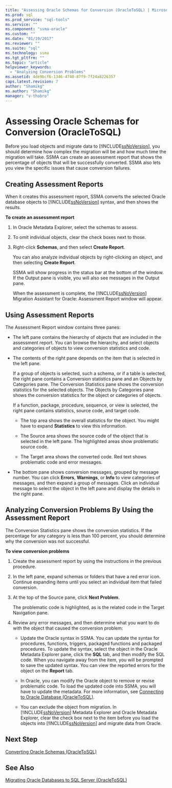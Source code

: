 ```yaml
---
title: "Assessing Oracle Schemas for Conversion (OracleToSQL) | Microsoft Docs"
ms.prod: sql
ms.prod_service: "sql-tools"
ms.service: ""
ms.component: "ssma-oracle"
ms.custom: ""
ms.date: "01/19/2017"
ms.reviewer: ""
ms.suite: "sql"
ms.technology: ssma
ms.tgt_pltfrm: ""
ms.topic: "article"
helpviewer_keywords: 
  - "Analyzing Conversion Problems"
ms.assetid: 4de9bcf6-1346-4740-87f9-7f24a8226357
caps.latest.revision: 7
author: "Shamikg"
ms.author: "Shamikg"
manager: "v-thobro"
---
```

# Assessing Oracle Schemas for Conversion (OracleToSQL)
Before you load objects and migrate data to [!INCLUDE[ssNoVersion](../../includes/ssnoversion_md.md)], you should determine how complex the migration will be and how much time the migration will take. SSMA can create an assessment report that shows the percentage of objects that will be successfully converted. SSMA also lets you view the specific issues that cause conversion failures.  
  
## Creating Assessment Reports  
When it creates this assessment report, SSMA converts the selected Oracle database objects to [!INCLUDE[ssNoVersion](../../includes/ssnoversion_md.md)] syntax, and then shows the results.  
  
**To create an assessment report**  
  
1.  In Oracle Metadata Explorer, select the schemas to assess.  
  
2.  To omit individual objects, clear the check boxes next to those.  
  
3.  Right-click **Schemas**, and then select **Create Report**.  
  
    You can also analyze individual objects by right-clicking an object, and then selecting **Create Report**.  
  
    SSMA will show progress in the status bar at the bottom of the window. If the Output pane is visible, you will also see messages in the Output pane.  
  
    When the assessment is complete, the [!INCLUDE[ssNoVersion](../../includes/ssnoversion_md.md)] Migration Assistant for Oracle: Assessment Report window will appear.  
  
## Using Assessment Reports  
The Assessment Report window contains three panes:  
  
-   The left pane contains the hierarchy of objects that are included in the assessment report. You can browse the hierarchy, and select objects and categories of objects to view conversion statistics and code.  
  
-   The contents of the right pane depends on the item that is selected in the left pane.  
  
    If a group of objects is selected, such a schema, or if a table is selected, the right pane contains a Conversion statistics pane and an Objects by Categories pane. The Conversion Statistics pane shows the conversion statistics for the selected objects. The Objects by Categories pane shows the conversion statistics for the object or categories of objects.  
  
    If a function, package, procedure, sequence, or view is selected, the right pane contains statistics, source code, and target code.  
  
    -   The top area shows the overall statistics for the object. You might have to expand **Statistics** to view this information.  
  
    -   The Source area shows the source code of the object that is selected in the left pane. The highlighted areas show problematic source code.  
  
    -   The Target area shows the converted code. Red text shows problematic code and error messages.  
  
-   The bottom pane shows conversion messages, grouped by message number. You can click **Errors**, **Warnings**, or **Info** to view categories of messages, and then expand a group of messages. Click an individual message to select the object in the left pane and display the details in the right pane.  
  
## Analyzing Conversion Problems By Using the Assessment Report  
The Conversion Statistics pane shows the conversion statistics. If the percentage for any category is less than 100 percent, you should determine why the conversion was not successful.  
  
**To view conversion problems**  
  
1.  Create the assessment report by using the instructions in the previous procedure.  
  
2.  In the left pane, expand schemas or folders that have a red error icon. Continue expanding items until you select an individual item that failed conversion.  
  
3.  At the top of the Source pane, click **Next Problem**.  
  
    The problematic code is highlighted, as is the related code in the Target Navigation pane.  
  
4.  Review any error messages, and then determine what you want to do with the object that caused the conversion problem:  
  
    -   Update the Oracle syntax in SSMA. You can update the syntax for procedures, functions, triggers, packaged functions and packaged procedures. To update the syntax, select the object in the Oracle Metadata Explorer pane, click the **SQL** tab, and then modify the SQL code. When you navigate away from the item, you will be prompted to save the updated syntax. You can view the reported errors for the object on the **Report** tab.  
  
    -   In Oracle, you can modify the Oracle object to remove or revise problematic code. To load the updated code into SSMA, you will have to update the metadata. For more information, see [Connecting to Oracle Database &#40;OracleToSQL&#41;](../../ssma/oracle/connecting-to-oracle-database-oracletosql.md).  
  
    -   You can exclude the object from migration. In [!INCLUDE[ssNoVersion](../../includes/ssnoversion_md.md)] Metadata Explorer and Oracle Metadata Explorer, clear the check box next to the item before you load the objects into [!INCLUDE[ssNoVersion](../../includes/ssnoversion_md.md)] and migrate data from Oracle.  
  
## Next Step  
[Converting Oracle Schemas &#40;OracleToSQL&#41;](../../ssma/oracle/converting-oracle-schemas-oracletosql.md)  
  
## See Also  
[Migrating Oracle Databases to SQL Server &#40;OracleToSQL&#41;](../../ssma/oracle/migrating-oracle-databases-to-sql-server-oracletosql.md)  
  
